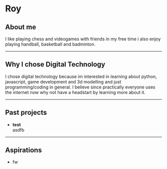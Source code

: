 # Roy
## About me
I like playing chess and videogames with friends in my free time i also enjoy playing handball, basketball and badminton. 

---

## Why I chose Digital Technology
I chose digital technology because im interested in learning about python, javascript, game development and 3d modelling and just programming/coding in general. I believe since practically everyone uses the internet now why not have a headstart by learning more about it.

---

## Past projects
- **test** <br> asdfb

---

## Aspirations
- fw
